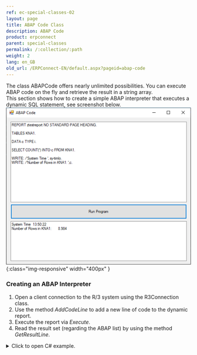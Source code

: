 ```yaml
---
ref: ec-special-classes-02
layout: page
title: ABAP Code Class
description: ABAP Code
product: erpconnect
parent: special-classes
permalink: /:collection/:path
weight: 2
lang: en_GB
old_url: /ERPConnect-EN/default.aspx?pageid=abap-code
---
```


The class ABAPCode offers nearly unlimited possibilities. 
You can execute ABAP code on the fly and retrieve the result in a string array.<br>
This section shows how to create a simple ABAP interpreter that executes a dynamic SQL statement, see screenshot below.<br>
![AbapPad](/img/content/AbapPad.png){:class="img-responsive" width="400px" }


### Creating an ABAP Interpreter

1. Open a client connection to the R/3 system using the R3Connection class. 
2. Use the method *AddCodeLine* to add a new line of code to the dynamic report. 
3. Execute the report via *Execute*. 
4. Read the result set (regarding the ABAP list) by using the method *GetResultLine*.


<details>
<summary>Click to open C# example.</summary>
{% highlight csharp %}
private void button1_Click(object sender, System.EventArgs e)
        {
            using (ERPConnect.R3Connection con = new ERPConnect.R3Connection())
            {
                con.UserName = "erpconnect";
                con.Password = "pass";
                con.Language = "DE";
                con.Client = "800";
                con.Host = "sapserver";
                con.SystemNumber = 11;
 
                con.Open(false);
 
                ERPConnect.Utils.ABAPCode code = new ERPConnect.Utils.ABAPCode();
                code.Connection = con;
                foreach (string s in textBox1.Lines)
                {
                    code.AddCodeLine(s);
                }
 
                if (code.Execute())
                {
                    for (int i = 0; i < code.ResultLineCount; i++)
                        textBox2.Text += code.GetResultLine(i) + "\r\n";
                }
                else
                {
                    textBox2.Text = "ABAP Error: " + code.LastABAPSyntaxError;
                }
            }
        }
{% endhighlight %}
</details>
<!---
<details>
<summary>Click to open VB example.</summary>
{% highlight visualbasic %}
Private Sub button1_Click(ByVal sender As System.Object, ByVal e As System.EventArgs) Handles button1.Click
 
 
    Using con As New ERPConnect.R3Connection
        con.UserName = "erpconnect"
        con.Password = "pass"
        con.Language = "DE"
        con.Client = "800"
        con.Host = "sapserver"
        con.SystemNumber = 11
 
        con.Open(False)
 
        Dim code = New ERPConnect.Utils.ABAPCode
        code.Connection = con
        Dim s As String
        For Each s In textBox1.Lines
            code.AddCodeLine(s)
        Next
 
        Dim i As Integer
        If code.Execute() Then
            For i = 0 To code.ResultLineCount - 1
                textBox2.Text += code.GetResultLine(i) + vbCrLf
            Next
        Else
            textBox2.Text = "ABAP Error:" + code.LastABAPSyntaxError
        End If
    End Using
End Sub
{% endhighlight %}
</details>
-->
